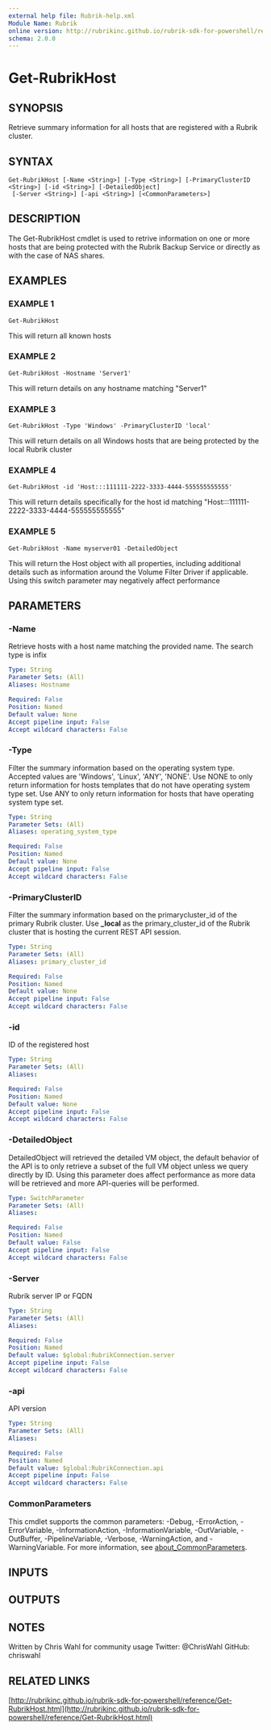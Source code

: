 ```yaml
---
external help file: Rubrik-help.xml
Module Name: Rubrik
online version: http://rubrikinc.github.io/rubrik-sdk-for-powershell/reference/Get-RubrikHost.html
schema: 2.0.0
---
```


# Get-RubrikHost

## SYNOPSIS
Retrieve summary information for all hosts that are registered with a Rubrik cluster.

## SYNTAX

```
Get-RubrikHost [-Name <String>] [-Type <String>] [-PrimaryClusterID <String>] [-id <String>] [-DetailedObject]
 [-Server <String>] [-api <String>] [<CommonParameters>]
```

## DESCRIPTION
The Get-RubrikHost cmdlet is used to retrive information on one or more hosts that are being protected with the Rubrik Backup Service or directly as with the case of NAS shares.

## EXAMPLES

### EXAMPLE 1
```
Get-RubrikHost
```

This will return all known hosts

### EXAMPLE 2
```
Get-RubrikHost -Hostname 'Server1'
```

This will return details on any hostname matching "Server1"

### EXAMPLE 3
```
Get-RubrikHost -Type 'Windows' -PrimaryClusterID 'local'
```

This will return details on all Windows hosts that are being protected by the local Rubrik cluster

### EXAMPLE 4
```
Get-RubrikHost -id 'Host:::111111-2222-3333-4444-555555555555'
```

This will return details specifically for the host id matching "Host:::111111-2222-3333-4444-555555555555"

### EXAMPLE 5
```
Get-RubrikHost -Name myserver01 -DetailedObject
```

This will return the Host object with all properties, including additional details such as information around the Volume Filter Driver if applicable.
Using this switch parameter may negatively affect performance

## PARAMETERS

### -Name
Retrieve hosts with a host name matching the provided name.
The search type is infix

```yaml
Type: String
Parameter Sets: (All)
Aliases: Hostname

Required: False
Position: Named
Default value: None
Accept pipeline input: False
Accept wildcard characters: False
```

### -Type
Filter the summary information based on the operating system type.
Accepted values are 'Windows', 'Linux', 'ANY', 'NONE'.
Use NONE to only return information for hosts templates that do not have operating system type set.
Use ANY to only return information for hosts that have operating system type set.

```yaml
Type: String
Parameter Sets: (All)
Aliases: operating_system_type

Required: False
Position: Named
Default value: None
Accept pipeline input: False
Accept wildcard characters: False
```

### -PrimaryClusterID
Filter the summary information based on the primarycluster_id of the primary Rubrik cluster.
Use **_local** as the primary_cluster_id of the Rubrik cluster that is hosting the current REST API session.

```yaml
Type: String
Parameter Sets: (All)
Aliases: primary_cluster_id

Required: False
Position: Named
Default value: None
Accept pipeline input: False
Accept wildcard characters: False
```

### -id
ID of the registered host

```yaml
Type: String
Parameter Sets: (All)
Aliases:

Required: False
Position: Named
Default value: None
Accept pipeline input: False
Accept wildcard characters: False
```

### -DetailedObject
DetailedObject will retrieved the detailed VM object, the default behavior of the API is to only retrieve a subset of the full VM object unless we query directly by ID.
Using this parameter does affect performance as more data will be retrieved and more API-queries will be performed.

```yaml
Type: SwitchParameter
Parameter Sets: (All)
Aliases:

Required: False
Position: Named
Default value: False
Accept pipeline input: False
Accept wildcard characters: False
```

### -Server
Rubrik server IP or FQDN

```yaml
Type: String
Parameter Sets: (All)
Aliases:

Required: False
Position: Named
Default value: $global:RubrikConnection.server
Accept pipeline input: False
Accept wildcard characters: False
```

### -api
API version

```yaml
Type: String
Parameter Sets: (All)
Aliases:

Required: False
Position: Named
Default value: $global:RubrikConnection.api
Accept pipeline input: False
Accept wildcard characters: False
```

### CommonParameters
This cmdlet supports the common parameters: -Debug, -ErrorAction, -ErrorVariable, -InformationAction, -InformationVariable, -OutVariable, -OutBuffer, -PipelineVariable, -Verbose, -WarningAction, and -WarningVariable. For more information, see [about_CommonParameters](http://go.microsoft.com/fwlink/?LinkID=113216).

## INPUTS

## OUTPUTS

## NOTES
Written by Chris Wahl for community usage
Twitter: @ChrisWahl
GitHub: chriswahl

## RELATED LINKS

[http://rubrikinc.github.io/rubrik-sdk-for-powershell/reference/Get-RubrikHost.html](http://rubrikinc.github.io/rubrik-sdk-for-powershell/reference/Get-RubrikHost.html)

